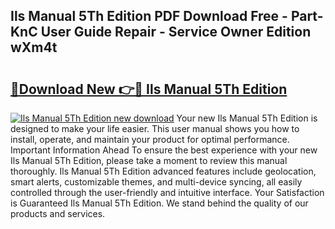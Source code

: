 ## Ils Manual 5Th Edition PDF Download Free - Part-KnC User Guide Repair - Service Owner Edition wXm4t

# <h2><a href="http://bc98649.oget.top/?id=Ils+Manual+5Th+Edition">🔗Download New 👉🔴 Ils Manual 5Th Edition</a></h2>

[![Ils Manual 5Th Edition new download](https://i.imgur.com/5g1atiW.png)](http://bc98649.oget.top/?id=Ils+Manual+5Th+Edition)
Your new Ils Manual 5Th Edition is designed to make your life easier. This user manual shows you how to install, operate, and maintain your product for optimal performance. Important Information Ahead To ensure the best experience with your new Ils Manual 5Th Edition, please take a moment to review this manual thoroughly. Ils Manual 5Th Edition advanced features include geolocation, smart alerts, customizable themes, and multi-device syncing, all easily controlled through the user-friendly and intuitive interface. Your Satisfaction is Guaranteed Ils Manual 5Th Edition. We stand behind the quality of our products and services.
